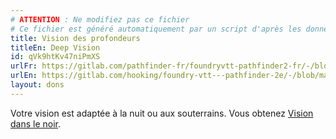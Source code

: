 ```yaml
---
# ATTENTION : Ne modifiez pas ce fichier
# Ce fichier est généré automatiquement par un script d'après les données du module Foundry VTT officiel et de sa traduction
title: Vision des profondeurs
titleEn: Deep Vision
id: qVk9htKv47niPmXS
urlFr: https://gitlab.com/pathfinder-fr/foundryvtt-pathfinder2-fr/-/blob/master/data/feats/qVk9htKv47niPmXS.htm
urlEn: https://gitlab.com/hooking/foundry-vtt---pathfinder-2e/-/blob/master/packs/data/feats.db/deep-vision.json
layout: dons
---
```

Votre vision est adaptée à la nuit ou aux souterrains. Vous obtenez [Vision dans le noir](../capacités-ascendances/vision-dans-le-noir.html).
